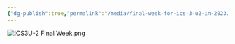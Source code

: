 ```yaml
---
{"dg-publish":true,"permalink":"/media/final-week-for-ics-3-u2-in-2023/","dgHomeLink":false}
---
```


![ICS3U-2 Final Week.png](/img/user/Attachments/ICS3U-2%20Final%20Week.png)